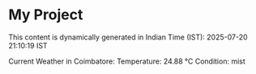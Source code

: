 # My Project

This content is dynamically generated in Indian Time (IST): 2025-07-20 21:10:19 IST


Current Weather in Coimbatore:
Temperature: 24.88 °C
Condition: mist
